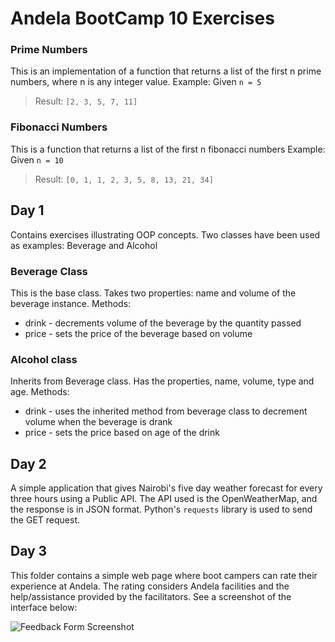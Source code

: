 # Andela BootCamp 10 Exercises

### Prime Numbers
This is an implementation of a function that returns a list of the first n prime numbers, where n is any integer value.
Example: Given `n = 5`
>Result: `[2, 3, 5, 7, 11]`

### Fibonacci Numbers
This is a function that returns a list of the first n fibonacci numbers
Example: Given `n = 10`
>Result: `[0, 1, 1, 2, 3, 5, 8, 13, 21, 34]`

## Day 1

Contains exercises illustrating OOP concepts. Two classes have been used as examples: Beverage and Alcohol

### Beverage Class
This is the base class. Takes two properties: name and volume of the beverage instance.
Methods:
* drink - decrements volume of the beverage by the quantity passed
* price - sets the price of the beverage based on volume

### Alcohol class
Inherits from Beverage class. Has the properties, name, volume, type and age.
Methods:
* drink - uses the inherited method from beverage class to decrement volume when the beverage is drank
* price - sets the price based on age of the drink

## Day 2
A simple application that gives Nairobi's five day weather forecast for every three hours using a Public API. The API used is the OpenWeatherMap, and the response is in JSON format. Python's `requests` library is used to send the GET request.

## Day 3
This folder contains a simple web page where boot campers can rate their experience at Andela. The rating considers Andela facilities and the help/assistance provided by the facilitators. See a screenshot of the interface below:

![Feedback Form Screenshot](https://cloud.githubusercontent.com/assets/19901453/19316849/b16266e8-90ab-11e6-9632-b1d58c548748.png)
